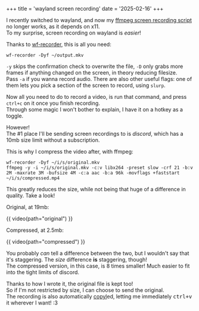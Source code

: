 +++
title = 'wayland screen recording'
date = '2025-02-16'
+++

I recently switched to wayland, and now my [ffmpeg screen recording script](https://github.com/Axlefublr/dotfiles/blob/2567bb72827619c45a4d2e554148195be6c94b74/scripts/screen-record.fish) no longer works, as it depends on x11. \
To my surprise, screen recording on wayland is *easier*!

Thanks to [wf-recorder](https://github.com/ammen99/wf-recorder), this is all you need:

```fish
wf-recorder -Dyf ~/output.mkv
```

`-y` skips the confirmation check to overwrite the file, `-D` only grabs more frames if anything changed on the screen, in theory reducing filesize. \
Pass `-a` if you wanna record audio. There are also other useful flags: one of them lets you pick a section of the screen to record, using `slurp`.

Now all you need to do to record a video, is run that command, and press `ctrl+c` on it once you finish recording. \
Through some magic I won't bother to explain, I have it on a hotkey as a toggle.

However! \
The #1 place I'll be sending screen recordings to is *discord*, which has a 10mb size limit without a subscription.

This is why I compress the video after, with ffmpeg:

```fish
wf-recorder -Dyf ~/i/s/original.mkv
ffmpeg -y -i ~/i/s/original.mkv -c:v libx264 -preset slow -crf 21 -b:v 2M -maxrate 3M -bufsize 4M -c:a aac -b:a 96k -movflags +faststart ~/i/s/compressed.mp4
```

This greatly reduces the size, while not being that huge of a difference in quality. Take a look!

Original, at 19mb:

{{ video(path="original") }}

Compressed, at 2.5mb:

{{ video(path="compressed") }}

You probably *can* tell a difference between the two, but I wouldn't say that it's staggering. The *size* difference **is** staggering, though! \
The compressed version, in this case, is 8 times smaller! Much easier to fit into the tight limits of discord.

Thanks to how I wrote it, the original file is kept too! \
So if I'm not restricted by size, I can choose to send the original. \
The recording is also automatically [copyl](@/uri-list/index.md)ed, letting me immediately <kbd>ctrl+v</kbd> it wherever I want! :3
